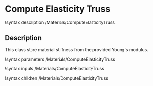 # Compute Elasticity Truss

!syntax description /Materials/ComputeElasticityTruss

## Description

This class store material stiffness from the provided Young's modulus.

!syntax parameters /Materials/ComputeElasticityTruss

!syntax inputs /Materials/ComputeElasticityTruss

!syntax children /Materials/ComputeElasticityTruss
